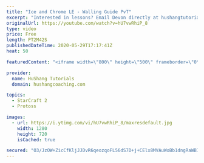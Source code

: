 ```yaml
---
title: "Ice and Chrome LE - Walling Guide PvT"
excerpt: "Interested in lessons? Email Devon directly at hushangtutorials@outlook.com ------------------------------------------------------------------------------------------------------- Want to support HuShang Tutorials directly? Patreon is a website where you can contribute a monthly donation that will help"
originalUrl: https://youtube.com/watch?v=hU7vwRhiP_8
type: video
price: Free
length: PT2M42S
publishedDateTime: 2020-05-29T17:17:41Z
heat: 50

featuredContent: "<iframe width=\"800\" height=\"500\" frameborder=\"0\" src=\"https://www.youtube.com/embed/hU7vwRhiP_8\" allow=\"accelerometer; autoplay; encrypted-media; gyroscope; picture-in-picture\" allowfullscreen></iframe>"

provider:
  name: HuShang Tutorials
  domain: hushangcoaching.com

topics:
  - StarCraft 2
  - Protoss

images:
  - url: https://i.ytimg.com/vi/hU7vwRhiP_8/maxresdefault.jpg
    width: 1280
    height: 720
    isCached: true

secured: "O3/JzOW+ZicCfKljJJDvR6qeozqoFL56dS7D+j+CElx8MVAuWoBb1dngRaWBI2mb41GEIaqTB9OuEmurSXe+PLy7lTZ3fKP/vL6mWkblYkXReQLm7CMmb2bd8Otedtba2chvjRdZh0AaY4DSDqTt91Dq5hoBbi/CCxXigJbc9zU+3MS7CaQZ7RxoMyvHVg2GHPNKoVQx2VpcaLEfXDMSoPN/pkUO1lGEL/dIo7BTAiDx6aq8QTJNbpUzIRyZf6VoNWONCG2P/+kDJA+HrIV8IArYNUQZJ3LdhskLZDz/xBdypYj41pZ2gDLF5k0AK8DG2+yhj0IrJ+aNTzenarUqdbR/kYMQF/dySBv/eMEyhlOBb/wrf1mm6EReqw18+lKW0LbcLN6dfjav1QrF5c9IwR2SSwbpp4Sjv6OaxSa4Kzc=;IxZ5CuiKZhal23tt+xES2Q=="
---
```


